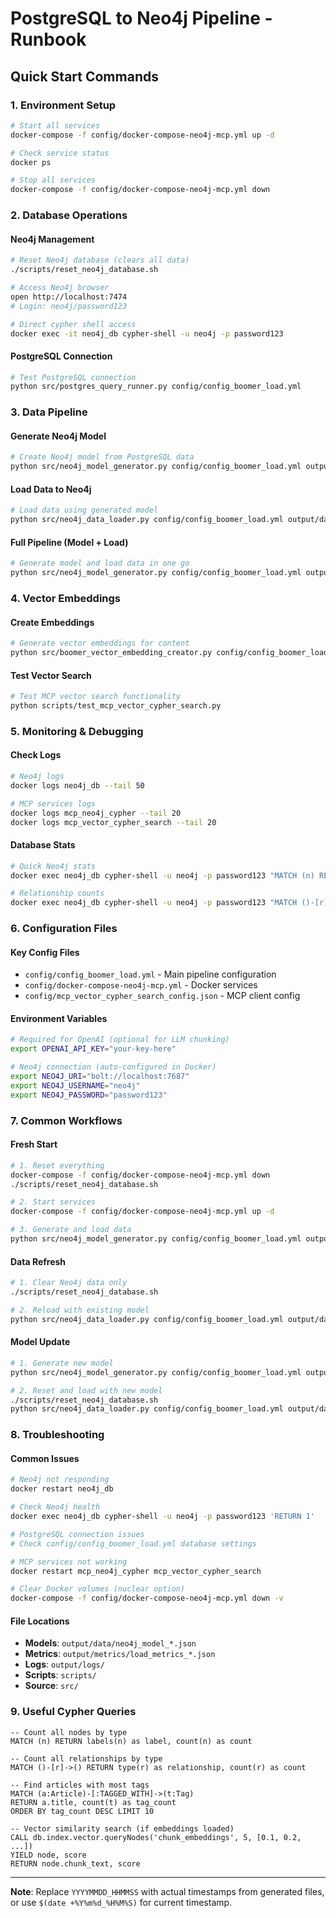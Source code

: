 # PostgreSQL to Neo4j Pipeline - Runbook

## Quick Start Commands

### 1. Environment Setup
```bash
# Start all services
docker-compose -f config/docker-compose-neo4j-mcp.yml up -d

# Check service status
docker ps

# Stop all services
docker-compose -f config/docker-compose-neo4j-mcp.yml down
```

### 2. Database Operations

#### Neo4j Management
```bash
# Reset Neo4j database (clears all data)
./scripts/reset_neo4j_database.sh

# Access Neo4j browser
open http://localhost:7474
# Login: neo4j/password123

# Direct cypher shell access
docker exec -it neo4j_db cypher-shell -u neo4j -p password123
```

#### PostgreSQL Connection
```bash
# Test PostgreSQL connection
python src/postgres_query_runner.py config/config_boomer_load.yml
```

### 3. Data Pipeline

#### Generate Neo4j Model
```bash
# Create Neo4j model from PostgreSQL data
python src/neo4j_model_generator.py config/config_boomer_load.yml output/data/neo4j_model_$(date +%Y%m%d_%H%M%S).json
```

#### Load Data to Neo4j
```bash
# Load data using generated model
python src/neo4j_data_loader.py config/config_boomer_load.yml output/data/neo4j_model_YYYYMMDD_HHMMSS.json output/metrics/load_metrics_$(date +%Y%m%d_%H%M%S).json
```

#### Full Pipeline (Model + Load)
```bash
# Generate model and load data in one go
python src/neo4j_model_generator.py config/config_boomer_load.yml output/data/neo4j_model_$(date +%Y%m%d_%H%M%S).json --load-data
```

### 4. Vector Embeddings

#### Create Embeddings
```bash
# Generate vector embeddings for content
python src/boomer_vector_embedding_creator.py config/config_boomer_load.yml output/data/embeddings_$(date +%Y%m%d_%H%M%S).json
```

#### Test Vector Search
```bash
# Test MCP vector search functionality
python scripts/test_mcp_vector_cypher_search.py
```

### 5. Monitoring & Debugging

#### Check Logs
```bash
# Neo4j logs
docker logs neo4j_db --tail 50

# MCP services logs
docker logs mcp_neo4j_cypher --tail 20
docker logs mcp_vector_cypher_search --tail 20
```

#### Database Stats
```bash
# Quick Neo4j stats
docker exec neo4j_db cypher-shell -u neo4j -p password123 "MATCH (n) RETURN labels(n) as label, count(n) as count"

# Relationship counts
docker exec neo4j_db cypher-shell -u neo4j -p password123 "MATCH ()-[r]->() RETURN type(r) as relationship, count(r) as count"
```

### 6. Configuration Files

#### Key Config Files
- `config/config_boomer_load.yml` - Main pipeline configuration
- `config/docker-compose-neo4j-mcp.yml` - Docker services
- `config/mcp_vector_cypher_search_config.json` - MCP client config

#### Environment Variables
```bash
# Required for OpenAI (optional for LLM chunking)
export OPENAI_API_KEY="your-key-here"

# Neo4j connection (auto-configured in Docker)
export NEO4J_URI="bolt://localhost:7687"
export NEO4J_USERNAME="neo4j"
export NEO4J_PASSWORD="password123"
```

### 7. Common Workflows

#### Fresh Start
```bash
# 1. Reset everything
docker-compose -f config/docker-compose-neo4j-mcp.yml down
./scripts/reset_neo4j_database.sh

# 2. Start services
docker-compose -f config/docker-compose-neo4j-mcp.yml up -d

# 3. Generate and load data
python src/neo4j_model_generator.py config/config_boomer_load.yml output/data/neo4j_model_$(date +%Y%m%d_%H%M%S).json --load-data
```

#### Data Refresh
```bash
# 1. Clear Neo4j data only
./scripts/reset_neo4j_database.sh

# 2. Reload with existing model
python src/neo4j_data_loader.py config/config_boomer_load.yml output/data/neo4j_model_LATEST.json output/metrics/load_metrics_$(date +%Y%m%d_%H%M%S).json
```

#### Model Update
```bash
# 1. Generate new model
python src/neo4j_model_generator.py config/config_boomer_load.yml output/data/neo4j_model_$(date +%Y%m%d_%H%M%S).json

# 2. Reset and load with new model
./scripts/reset_neo4j_database.sh
python src/neo4j_data_loader.py config/config_boomer_load.yml output/data/neo4j_model_LATEST.json output/metrics/load_metrics_$(date +%Y%m%d_%H%M%S).json
```

### 8. Troubleshooting

#### Common Issues
```bash
# Neo4j not responding
docker restart neo4j_db

# Check Neo4j health
docker exec neo4j_db cypher-shell -u neo4j -p password123 'RETURN 1'

# PostgreSQL connection issues
# Check config/config_boomer_load.yml database settings

# MCP services not working
docker restart mcp_neo4j_cypher mcp_vector_cypher_search

# Clear Docker volumes (nuclear option)
docker-compose -f config/docker-compose-neo4j-mcp.yml down -v
```

#### File Locations
- **Models**: `output/data/neo4j_model_*.json`
- **Metrics**: `output/metrics/load_metrics_*.json`
- **Logs**: `output/logs/`
- **Scripts**: `scripts/`
- **Source**: `src/`

### 9. Useful Cypher Queries

```cypher
-- Count all nodes by type
MATCH (n) RETURN labels(n) as label, count(n) as count

-- Count all relationships by type
MATCH ()-[r]->() RETURN type(r) as relationship, count(r) as count

-- Find articles with most tags
MATCH (a:Article)-[:TAGGED_WITH]->(t:Tag)
RETURN a.title, count(t) as tag_count
ORDER BY tag_count DESC LIMIT 10

-- Vector similarity search (if embeddings loaded)
CALL db.index.vector.queryNodes('chunk_embeddings', 5, [0.1, 0.2, ...])
YIELD node, score
RETURN node.chunk_text, score
```

---

**Note**: Replace `YYYYMMDD_HHMMSS` with actual timestamps from generated files, or use `$(date +%Y%m%d_%H%M%S)` for current timestamp.
